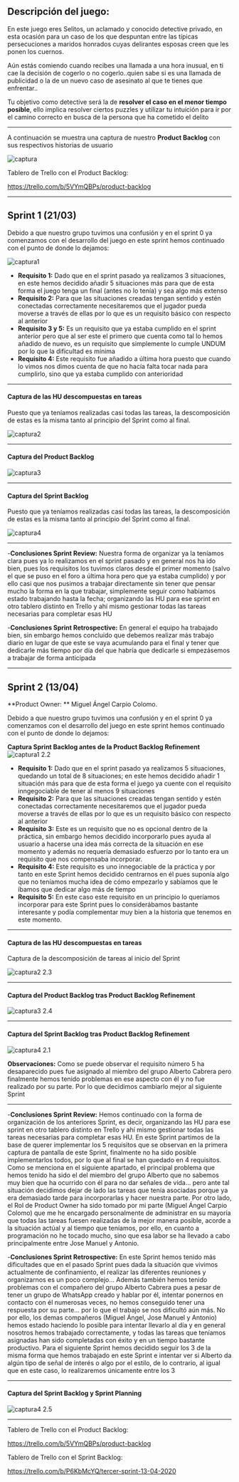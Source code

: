## Descripción del juego:

En este juego eres Selitos, un aclamado y conocido detective privado, en esta ocasión para un caso de los que despuntan entre las típicas persecuciones a maridos honrados cuyas delirantes esposas creen que les ponen los cuernos.

Aún estás comiendo cuando recibes una llamada a una hora inusual, en ti cae la decisión de cogerlo o no cogerlo..quien sabe si es una llamada de publicidad o la de un nuevo caso de asesinato al que te tienes que enfrentar..

Tu objetivo como detective será la de **resolver el caso en el menor tiempo posible**, ello implica resolver ciertos puzzles y utilizar tu intuición para ir por el camino correcto en busca de la persona que ha cometido el delito 
_______________________________

A continuación se muestra una captura de nuestro **Product Backlog** con sus respectivos historias de usuario

![captura](https://github.com/Proyecto-Desarrollo-Agil/ProyectoDesarrolloAgil/blob/master/Product%20BackLog%201.PNG)

Tablero de Trello con el Product Backlog:

https://trello.com/b/5VYmQBPs/product-backlog

_______________________________
## Sprint 1 (21/03)

Debido a que nuestro grupo tuvimos una confusión y en el sprint 0 ya comenzamos con el desarrollo del juego en este sprint hemos continuado con el punto de donde lo dejamos:

![captura1](https://github.com/Proyecto-Desarrollo-Agil/ProyectoDesarrolloAgil/blob/master/Captura1.PNG)

- **Requisito 1:** Dado que en el sprint pasado ya realizamos 3 situaciones, en este hemos decidido añadir 5 situaciones más para que de esta forma el juego tenga un final (antes no lo tenía) y sea algo más extenso
- **Requisito 2:** Para que las situaciones creadas tengan sentido y estén conectadas correctamente necesitaremos que el jugador pueda moverse a través de ellas por lo que es un requisito básico con respecto al anterior
- **Requisito 3 y 5:** Es un requisito que ya estaba cumplido en el sprint anterior pero que al ser este el primero que cuenta como tal lo hemos añadido de nuevo, es un requisito que simplemente lo cumple UNDUM por lo que la dificultad es mínima
- **Requisito 4:** Este requisito fue añadido a última hora puesto que cuando lo vimos nos dimos cuenta de que no hacía falta tocar nada para cumplirlo, sino que ya estaba cumplido con anterioridad

_______________________________

#### Captura de las HU descompuestas en tareas

Puesto que ya teníamos realizadas casi todas las tareas, la descomposición de estas es la misma tanto al principio del Sprint como al final.

![captura2](https://github.com/Proyecto-Desarrollo-Agil/ProyectoDesarrolloAgil/blob/master/Captura2.PNG)

_______________________________

#### Captura del Product Backlog

![captura3](https://github.com/Proyecto-Desarrollo-Agil/ProyectoDesarrolloAgil/blob/master/Captura3.PNG)

_______________________________

#### Captura del Sprint Backlog

Puesto que ya teníamos realizadas casi todas las tareas, la descomposición de estas es la misma tanto al principio del Sprint como al final.

![captura4](https://github.com/Proyecto-Desarrollo-Agil/ProyectoDesarrolloAgil/blob/master/Captura2.PNG)

_______________________________

-**Conclusiones Sprint Review:** Nuestra forma de organizar ya la teníamos clara pues ya lo realizamos en el sprint pasado y en general nos ha ido bien, pues los requisitos los tuvimos claros desde el primer momento (salvo el que se puso en el foro a última hora pero que ya estaba cumplido) y por ello casi que nos pusimos a trabajar directamente sin tener que pensar mucho la forma en la que trabajar, simplemente seguir como habíamos estado trabajando hasta la fecha; organizando las HU para ese sprint en otro tablero distinto en Trello y ahí mismo gestionar todas las tareas necesarias para completar esas HU

-**Conclusiones Sprint Retrospective:** En general el equipo ha trabajado bien, sin embargo hemos concluido que debemos realizar más trabajo diario en lugar de que este se vaya acumulando para el final y tener que dedicarle más tiempo por día del que habría que dedicarle si empezásemos a trabajar de forma anticipada

_______________________________

## Sprint 2 (13/04)

**Product Owner: ** Miguel Ángel Carpio Colomo.

Debido a que nuestro grupo tuvimos una confusión y en el sprint 0 ya comenzamos con el desarrollo del juego en este sprint hemos continuado con el punto de donde lo dejamos:

**Captura Sprint Backlog antes de la Product Backlog Refinement**
![captura1](https://github.com/Proyecto-Desarrollo-Agil/ProyectoDesarrolloAgil/blob/master/Captura1.PNG)
2.2
- **Requisito 1:** Dado que en el sprint pasado ya realizamos 5 situaciones, quedando un total de 8 situaciones; en este hemos decidido añadir 1 situación más para que de esta forma el juego ya cuente con el requisito inngegociable de tener al menos 9 situaciones
- **Requisito 2:** Para que las situaciones creadas tengan sentido y estén conectadas correctamente necesitaremos que el jugador pueda moverse a través de ellas por lo que es un requisito básico con respecto al anterior
- **Requisito 3:** Este es un requisito que no es opcional dentro de la práctica, sin embargo hemos decidido incorporarlo pues ayuda al usuario a hacerse una idea más correcta de la situación en ese momento y además no requería demasiado esfuerzo por lo tanto era un requisito que nos compensaba incorporar.
- **Requisito 4:** Este requisito es uno innegociable de la práctica y por tanto en este Sprint hemos decidido centrarnos en él pues suponía algo que no teníamos mucha idea de cómo empezarlo y sabíamos que le íbamos que dedicar algo más de tiempo
- **Requisito 5:** En este caso este requisito en un principio lo queríamos incorporar para este Sprint pues lo considerábamos bastante interesante y podía complementar muy bien a la historia que tenemos en este momento.
_______________________________

#### Captura de las HU descompuestas en tareas

Captura de la descomposición de tareas al inicio del Sprint

![captura2](https://github.com/Proyecto-Desarrollo-Agil/ProyectoDesarrolloAgil/blob/master/Captura2.PNG)
2.3
_______________________________

#### Captura del Product Backlog tras Product Backlog Refinement

![captura3](https://github.com/Proyecto-Desarrollo-Agil/ProyectoDesarrolloAgil/blob/master/Captura3.PNG)
2.4
_______________________________

#### Captura del Sprint Backlog tras Product Backlog Refinement

![captura4](https://github.com/Proyecto-Desarrollo-Agil/ProyectoDesarrolloAgil/blob/master/Captura2.PNG)
2.1

**Observaciones:** Como se puede observar el requisito número 5 ha desaparecido pues fue asignado al miembro del grupo Alberto Cabrera pero finalmente hemos tenido problemas en ese aspecto con él y no fue realizado por su parte. Por lo que decidimos cambiarlo mejor al siguiente Sprint
_______________________________

-**Conclusiones Sprint Review:** Hemos continuado con la forma de organización de los anteriores Sprint, es decir, organizando las HU para ese sprint en otro tablero distinto en Trello y ahí mismo gestionar todas las tareas necesarias para completar esas HU. En este Sprint partimos de la base de querer implementar los 5 requisitos que se observan en la primera captura de pantalla de este Sprint, finalmente no ha sido posible implementarlos todos, por lo que al final se han quedado en 4 requisitos. Como se menciona en el siguiente apartado, el principal problema que hemos tenido ha sido el del miembro del grupo Alberto que no sabemos muy bien que ha ocurrido con él para no dar señales de vida... pero ante tal situación decidimos dejar de lado las tareas que tenía asociadas porque ya era demasiado tarde para incorporarlas y hacer nuestra parte. Por otro lado, el Rol de Product Owner ha sido tomado por mi parte (Miguel Ángel Carpio Colomo) que me he encargado personalmente de administrar en su mayoría que todas las tareas fuesen realizadas de la mejor manera posible, acorde a la situación actúal y al tiempo que teníamos, por ello, en cuanto a programación no he tocado mucho, sino que esa labor se ha llevado a cabo principalmente entre Jose Manuel y Antonio.

-**Conclusiones Sprint Retrospective:** En este Sprint hemos tenido más dificultades que en el pasado Sprint pues dada la situación que vivimos actualmente de confinamiento, el realizar las diferentes reuniones y organizarnos es un poco complejo... Además también hemos tenido problemas con el compañero del grupo Alberto Cabrera pues a pesar de tener un grupo de WhatsApp creado y hablar por él, intentar ponernos en contacto con él numerosas veces, no hemos conseguido tener una respuesta por su parte... por lo que el trabajo se nos dificultó aún más. No por ello, los demas compañeros (Miguel Ángel, Jose Manuel y Antonio) hemos estado haciendo lo posible para intentar llevarlo al día y en general nosotros hemos trabajado correctamente, y todas las tareas que teníamos asignadas han sido completadas con éxito y en un tiempo bastante productivo. Para el siguiente Sprint hemos decidido seguir los 3 de la misma forma que hemos trabajado en este Sprint e intentar ver si Alberto da algún tipo de señal de interés o algo por el estilo, de lo contrario, al igual que en este caso, lo realizaremos únicamente entre los 3

_______________________________


#### Captura del Sprint Backlog y Sprint Planning

![captura4](https://github.com/Proyecto-Desarrollo-Agil/ProyectoDesarrolloAgil/blob/master/Captura2.PNG)
2.5

_______________________________
Tablero de Trello con el Product Backlog:

https://trello.com/b/5VYmQBPs/product-backlog

Tablero de Trello con el Sprint Backlog:

https://trello.com/b/P6KbMcYQ/tercer-sprint-13-04-2020
